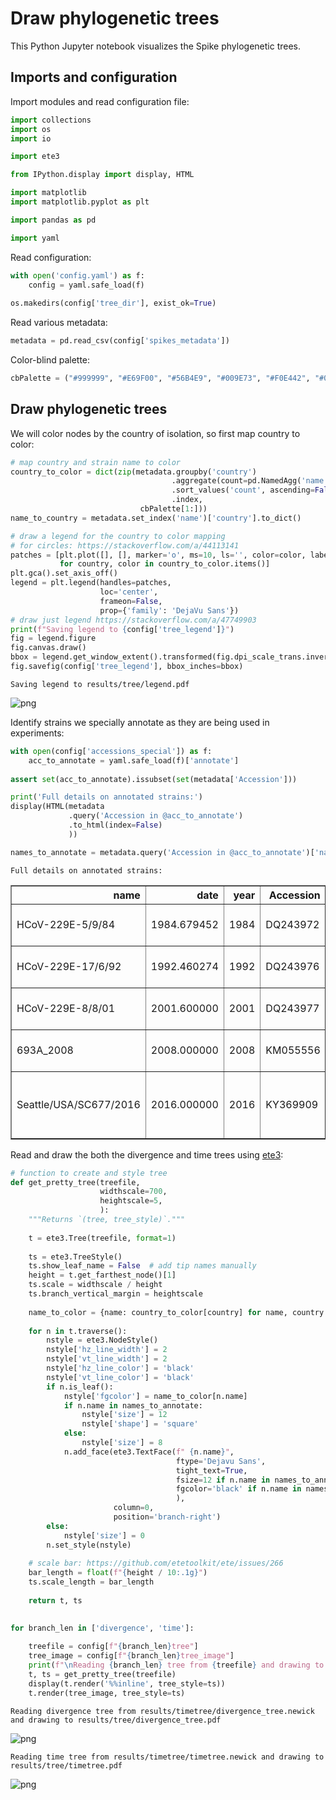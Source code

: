 # Draw phylogenetic trees
This Python Jupyter notebook visualizes the Spike phylogenetic trees.

## Imports and configuration
Import modules and read configuration file:


```python
import collections
import os
import io

import ete3

from IPython.display import display, HTML

import matplotlib
import matplotlib.pyplot as plt

import pandas as pd

import yaml
```

Read configuration:


```python
with open('config.yaml') as f:
    config = yaml.safe_load(f)
    
os.makedirs(config['tree_dir'], exist_ok=True)
```

Read various metadata:


```python
metadata = pd.read_csv(config['spikes_metadata'])
```

Color-blind palette:


```python
cbPalette = ("#999999", "#E69F00", "#56B4E9", "#009E73", "#F0E442", "#0072B2", "#D55E00", "#CC79A7")
```

## Draw phylogenetic trees
We will color nodes by the country of isolation, so first map country to color:


```python
# map country and strain name to color
country_to_color = dict(zip(metadata.groupby('country')
                                    .aggregate(count=pd.NamedAgg('name', 'count'))
                                    .sort_values('count', ascending=False)
                                    .index,
                             cbPalette[1:]))
name_to_country = metadata.set_index('name')['country'].to_dict()

# draw a legend for the country to color mapping
# for circles: https://stackoverflow.com/a/44113141
patches = [plt.plot([], [], marker='o', ms=10, ls='', color=color, label=country)[0]
           for country, color in country_to_color.items()]
plt.gca().set_axis_off()
legend = plt.legend(handles=patches,
                    loc='center',
                    frameon=False,
                    prop={'family': 'DejaVu Sans'})
# draw just legend https://stackoverflow.com/a/47749903
print(f"Saving legend to {config['tree_legend']}")
fig = legend.figure
fig.canvas.draw()
bbox = legend.get_window_extent().transformed(fig.dpi_scale_trans.inverted())
fig.savefig(config['tree_legend'], bbox_inches=bbox)
```

    Saving legend to results/tree/legend.pdf



![png](draw_trees_files/draw_trees_10_1.png)


Identify strains we specially annotate as they are being used in experiments:


```python
with open(config['accessions_special']) as f:
    acc_to_annotate = yaml.safe_load(f)['annotate']
    
assert set(acc_to_annotate).issubset(set(metadata['Accession']))

print('Full details on annotated strains:')
display(HTML(metadata
             .query('Accession in @acc_to_annotate')
             .to_html(index=False)
             ))

names_to_annotate = metadata.query('Accession in @acc_to_annotate')['name'].tolist()
```

    Full details on annotated strains:



<table border="1" class="dataframe">
  <thead>
    <tr style="text-align: right;">
      <th>name</th>
      <th>date</th>
      <th>year</th>
      <th>Accession</th>
      <th>Authors</th>
      <th>Geo_Location</th>
      <th>country</th>
      <th>collection_date</th>
      <th>GenBank_Title</th>
      <th>n_redundant_seqs</th>
    </tr>
  </thead>
  <tbody>
    <tr>
      <td>HCoV-229E-5/9/84</td>
      <td>1984.679452</td>
      <td>1984</td>
      <td>DQ243972</td>
      <td>Chibo,D., Birch,C., Birch,C.J.</td>
      <td>Australia</td>
      <td>Australia</td>
      <td>1984-09-05</td>
      <td>Human coronavirus 229E isolate HCoV-229E-5/9/84 spike glycoprotein (S) gene, complete cds</td>
      <td>1</td>
    </tr>
    <tr>
      <td>HCoV-229E-17/6/92</td>
      <td>1992.460274</td>
      <td>1992</td>
      <td>DQ243976</td>
      <td>Chibo,D., Birch,C., Birch,C.J.</td>
      <td>Australia</td>
      <td>Australia</td>
      <td>1992-06-17</td>
      <td>Human coronavirus 229E isolate HCoV-229E-17/6/92 spike glycoprotein (S) gene, complete cds</td>
      <td>1</td>
    </tr>
    <tr>
      <td>HCoV-229E-8/8/01</td>
      <td>2001.600000</td>
      <td>2001</td>
      <td>DQ243977</td>
      <td>Chibo,D., Birch,C., Birch,C.J.</td>
      <td>Australia</td>
      <td>Australia</td>
      <td>2001-08-08</td>
      <td>Human coronavirus 229E strain HCoV-229E-8/8/01 spike glycoprotein (S) gene, complete cds</td>
      <td>2</td>
    </tr>
    <tr>
      <td>693A_2008</td>
      <td>2008.000000</td>
      <td>2008</td>
      <td>KM055556</td>
      <td>Zhang,Y., Ren,L., Wang,J.</td>
      <td>China</td>
      <td>China</td>
      <td>2008-01-01</td>
      <td>Human coronavirus 229E isolate 693A_2008 spike glycoprotein (S) gene, complete cds</td>
      <td>1</td>
    </tr>
    <tr>
      <td>Seattle/USA/SC677/2016</td>
      <td>2016.000000</td>
      <td>2016</td>
      <td>KY369909</td>
      <td>Greninger,A.L., Makhsous,N., Kuypers,J.M., Shean,R.C., Jerome,K.R.</td>
      <td>USA</td>
      <td>USA</td>
      <td>2016-01-01</td>
      <td>Human coronavirus 229E strain HCoV_229E/Seattle/USA/SC677/2016, complete genome</td>
      <td>3</td>
    </tr>
  </tbody>
</table>


Read and draw the both the divergence and time trees using [ete3](http://etetoolkit.org/):


```python
# function to create and style tree
def get_pretty_tree(treefile,
                    widthscale=700,
                    heightscale=5,
                    ):
    """Returns `(tree, tree_style)`."""
    
    t = ete3.Tree(treefile, format=1)
    
    ts = ete3.TreeStyle()
    ts.show_leaf_name = False  # add tip names manually
    height = t.get_farthest_node()[1]
    ts.scale = widthscale / height
    ts.branch_vertical_margin = heightscale
    
    name_to_color = {name: country_to_color[country] for name, country in name_to_country.items()}
    
    for n in t.traverse():
        nstyle = ete3.NodeStyle()
        nstyle['hz_line_width'] = 2
        nstyle['vt_line_width'] = 2
        nstyle['hz_line_color'] = 'black'
        nstyle['vt_line_color'] = 'black'
        if n.is_leaf():
            nstyle['fgcolor'] = name_to_color[n.name]
            if n.name in names_to_annotate:
                nstyle['size'] = 12
                nstyle['shape'] = 'square'
            else:
                nstyle['size'] = 8
            n.add_face(ete3.TextFace(f" {n.name}",
                                     ftype='Dejavu Sans',
                                     tight_text=True,
                                     fsize=12 if n.name in names_to_annotate else 8,
                                     fgcolor='black' if n.name in names_to_annotate else cbPalette[0],
                                     ),
                       column=0,
                       position='branch-right')
        else:
            nstyle['size'] = 0
        n.set_style(nstyle)
        
    # scale bar: https://github.com/etetoolkit/ete/issues/266
    bar_length = float(f"{height / 10:.1g}")
    ts.scale_length = bar_length
         
    return t, ts
    

for branch_len in ['divergence', 'time']:
    
    treefile = config[f"{branch_len}tree"]
    tree_image = config[f"{branch_len}tree_image"]
    print(f"\nReading {branch_len} tree from {treefile} and drawing to {tree_image}")
    t, ts = get_pretty_tree(treefile)
    display(t.render('%%inline', tree_style=ts))
    t.render(tree_image, tree_style=ts)

```

    
    Reading divergence tree from results/timetree/divergence_tree.newick and drawing to results/tree/divergence_tree.pdf



![png](draw_trees_files/draw_trees_14_1.png)


    
    Reading time tree from results/timetree/timetree.newick and drawing to results/tree/timetree.pdf



![png](draw_trees_files/draw_trees_14_3.png)



```python

```
